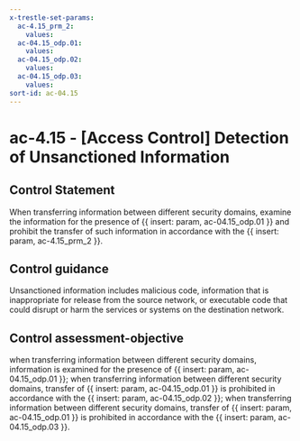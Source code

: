 ```yaml
---
x-trestle-set-params:
  ac-4.15_prm_2:
    values:
  ac-04.15_odp.01:
    values:
  ac-04.15_odp.02:
    values:
  ac-04.15_odp.03:
    values:
sort-id: ac-04.15
---
```


# ac-4.15 - \[Access Control\] Detection of Unsanctioned Information

## Control Statement

When transferring information between different security domains, examine the information for the presence of {{ insert: param, ac-04.15_odp.01 }} and prohibit the transfer of such information in accordance with the {{ insert: param, ac-4.15_prm_2 }}.

## Control guidance

Unsanctioned information includes malicious code, information that is inappropriate for release from the source network, or executable code that could disrupt or harm the services or systems on the destination network.

## Control assessment-objective

when transferring information between different security domains, information is examined for the presence of {{ insert: param, ac-04.15_odp.01 }};
when transferring information between different security domains, transfer of {{ insert: param, ac-04.15_odp.01 }} is prohibited in accordance with the {{ insert: param, ac-04.15_odp.02 }};
when transferring information between different security domains, transfer of {{ insert: param, ac-04.15_odp.01 }} is prohibited in accordance with the {{ insert: param, ac-04.15_odp.03 }}.
